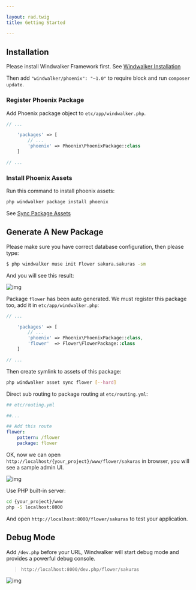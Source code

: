 ```yaml
---

layout: rad.twig
title: Getting Started

---
```


## Installation

Please install Windwalker Framework first. See [Windwalker Installation](../../documentation/3.x/start/installation.html)

Then add `"windwalker/phoenix": "~1.0"` to require block and run `composer update`.

### Register Phoenix Package

Add Phoenix package object to `etc/app/windwalker.php`.

``` php
// ...

    'packages' => [
        // ...
        'phoenix' => Phoenix\PhoenixPackage::class
    ]

// ...
```

### Install Phoenix Assets

Run this command to install phoenix assets:

``` bash
php windwalker package install phoenix
```

See [Sync Package Assets](../../documentation/3.x/services/asset.html#sync-package-assets)

## Generate A New Package

Please make sure you have correct database configuration, then please type:

``` bash
$ php windwalker muse init Flower sakura.sakuras -sm
```

And you will see this result:

![img](https://cloud.githubusercontent.com/assets/1639206/9724699/858b4cf2-560e-11e5-9137-956532efdb2e.png)

Package `flower` has been auto generated. We must register this package too, add it in `etc/app/windwalker.php`:

``` php
// ...

    'packages' => [
        // ...
        'phoenix' => Phoenix\PhoenixPackage::class,
        'flower'  => Flower\FlowerPackage::class
    ]

// ...
```

Then create symlink to assets of this package:

``` bash
php windwalker asset sync flower [--hard]
```

Direct sub routing to package routing at `etc/routing.yml`:

``` yaml
## etc/routing.yml

##...

## Add this route
flower:
    pattern: /flower
    package: flower
```

OK, now we can open `http://localhost/{your_project}/www/flower/sakuras` in browser, you will see a sample admin UI.

![img](https://cloud.githubusercontent.com/assets/1639206/9724923/231ea408-5611-11e5-8448-ff29aa059306.png)

Use PHP built-in server:

``` bash
cd {your_project}/www
php -S localhost:8000
```

And open `http://localhost:8000/flower/sakuras` to test your application.

## Debug Mode

Add `/dev.php` before your URL, Windwalker will start debug mode and provides a powerful debug console.

> `http://localhost:8000/dev.php/flower/sakuras`

![img](https://cloud.githubusercontent.com/assets/1639206/9725055/0cc4e1fc-5613-11e5-9f0d-c373d7d68c87.png)


